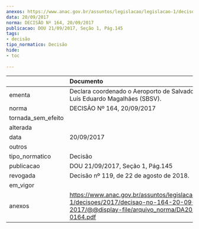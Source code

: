 ```yaml
---
anexos: https://www.anac.gov.br/assuntos/legislacao/legislacao-1/decisoes/2017/decisao-no-164-20-09-2017/@@display-file/arquivo_norma/DA2017-0164.pdf
data: 20/09/2017
norma: DECISÃO Nº 164, 20/09/2017
publicacao: DOU 21/09/2017, Seção 1, Pág.145
tags:
- decisão
tipo_normatico: Decisão
hide: 
- toc 
 
---
```


|                    | Documento                                                                                                                                     |
|:-------------------|:----------------------------------------------------------------------------------------------------------------------------------------------|
| ementa             | Declara coordenado o Aeroporto de Salvador, Deputado Luís Eduardo Magalhães (SBSV).                                                           |
| norma              | DECISÃO Nº 164, 20/09/2017                                                                                                                    |
| tornada_sem_efeito |                                                                                                                                               |
| alterada           |                                                                                                                                               |
| data               | 20/09/2017                                                                                                                                    |
| outros             |                                                                                                                                               |
| tipo_normatico     | Decisão                                                                                                                                       |
| publicacao         | DOU 21/09/2017, Seção 1, Pág.145                                                                                                              |
| revogada           | Decisão nº 119, de 22 de agosto de 2018.                                                                                                      |
| em_vigor           |                                                                                                                                               |
| anexos             | https://www.anac.gov.br/assuntos/legislacao/legislacao-1/decisoes/2017/decisao-no-164-20-09-2017/@@display-file/arquivo_norma/DA2017-0164.pdf |